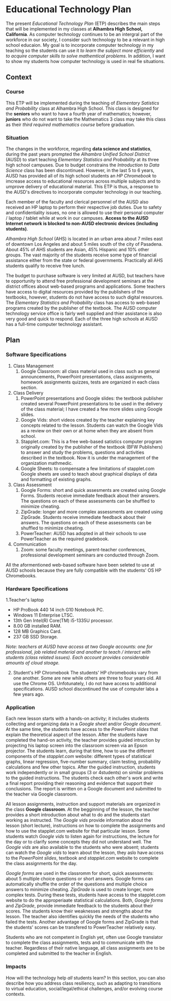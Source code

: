 # **Educational Technology Plan**

The present *Educational Technology Plan* (ETP) describes the main steps that will be implemented in my classes at **Alhambra High School, California**. As computer technology continues to be an intergral part of the workforce in our society, I consider such technology to be a relevant in high school educaion. My goal is to incorporate computer technology in my teaching so the students can use it *to learn the subject more efficiently* and *to acquire computer skills to solve mathemtical problems*. In addition, I want to show my students how computer technology is used in real fie situations.

## Context

### Course

This ETP will be implemented during the teaching of *Elementary Satistics and Probability* class at Alhambra High School. This class is designed for the **seniors** who want to have a fourth year of mathematics; however, **juniors** who do not want to take the Mathematics 3 class may take this class as their *third required mathematics course* before graduation.

### Situation

The changes in the workforce, regarding **data science and statistics**, during the past years prompted the *Alhambra Unified School District* (AUSD) to start teaching *Elementary Statistics and Probability* at its three high school campuses. Due to budget constrains the *Introduction to Data Science* class has been discontinued. However, in the last 5 to 6 years, AUSD has provided all of its high school students an *HP Chromebook* to imcrease access to educational resources across multiple subjects and to umprove delivery of educational material. This ETP is thus, a response to the AUSD's directives to incorporate computer technology in our teaching. 

Each member of the faculty and clerical personnel of the AUSD also received an HP laptop to perform their respective job duties. Due to safety and confidentiality issues, no one is allowed to use their personal computer / laptop / tablet while at work in our campuses. **Access to the AUSD Internet network is blocked to non-AUSD electronic devices (including students)**. 

*Alhambra High School* (AHS) is located in an urban area about 7 miles east of downtown Los Angeles and about 5 miles south of the city of Pasadena. About 45% of AHS students are Asian, 45% Hispanic and 10% other groups. The vast majority of the students receive some type of financial assistance either from the state or federal governments. Practically all AHS students qualify to receive free lunch.

The budget to purchase software is very limited at AUSD, but teachers have te opportunity to attend free professional development seminars at the district offices about web-based programs and applications. Some teachers have access to digital resources provided by the publishers of the textbooks, however, students do not have access to such digital resources. The *Elementary Statistics and Probability* class has access to web-based programs created by the publisher of the textbook. The AUSD computer technology service office is fairly well supplied and thier assistance is also very good and quick to respond. Each of the three high schools at AUSD has a full-time computer technology assistant.

## Plan

### Software Specifications

1. Class Management
   1. Google Classroom: all class material used in class such as general announcements, PowerPoint presentations, class assignments, homework assignments quizzes, tests are organized in each class section.
2. Class Delivery
   1. PowerPoint presentations and Google slides: the textbook publisher created several PowerPoint presentations to be used in the delivery of the class material; I have created a few more slides using Google slides.
   2. Google Vids: short videos created by the teacher explaining key concepts related to the lesson. Students can watch the Google Vids as a review on their own or at home when they are absent from school.
   3. Stapplet.com: This is a free web-based satistics computer program originally created by the publisher of the textbook (BFW Publishers) to answer and study the problems, questions and activities described in the textbook. Now it is under the management of the organization mathmedic.
   4. Google Sheets: to compensate a few limitations of stapplet.com Google sheets are used to teach about graphical displays of data and formatting of existing graphs.
3. Class Assessment
   1. Google Forms: short and quick assesments are created using Google Forms. Students receive immediate feedback about their answers. The questions on each of these assessments can be shuffled to minimize cheating.
   2. ZipGrade: longer and more complex assessments are created using ZipGrade. Students receive immediate feedback about their answers. The questions on each of these assessments can be shuffled to minimize cheating.
   3. PowerTeacher: AUSD has adopted in all their schools to use PowerTeacher as the required gradebook.
4. Communication
   1. Zoom: some faculty meetings, parent-teacher conferences, professional development seminars are conducted through Zoom.
  
All the aformentioned web-based software have been seleted to use at AUSD schools because they are fully compatible with the students' OS HP Chromebooks. 

### Hardware Specifications

1.Teacher's laptop
   - HP ProBook 440 14 inch G10 Notebook PC.
   - Windows 11 Enterprise LTSC.
   - 13th Gen Intel(R) Core(TM) i5-1335U processor.
   - 8.00 GB installed RAM.
   - 128 MB Graphics Card.
   - 237 GB SSD Storage.

*Note: teachers at AUSD have access at two Google accounts: one for professional, job related material and another to teach / interact with students (class related issues). Each account provides considerable amounts of cloud stoage.*

2. Student's HP Chromebook
   The students' HP chromebooks vary from one another. Some are new while others are three to four years old. All use the Chrome OS. Unfotunately, I do not have access to additional specifications. AUSD school discontinued the use of computer labs a few years ago.

### Application

Each new lesson starts with a hands-on activity; it includes students collecting and organizing data in a *Google sheet* and/or *Google document*. At the same time, the students have access to the *PowerPoint slides* that explain the theoretical aspect of the lesson. After the students have completed the hand-on activity, the teacher provides guided intruction by projecting his laptop screen into the classroom screen via an Epson projector. The students learn, during that time, how to use the different components of the *stapplet.com* website: different types of statistical graphs, linear regression, five-number summary, claim testing, probability calculations and few other topics. After the guided instruction, students work independently or in small groups (3 or 4students) on similar problems to the guided instructions. The students check each other's work and write a final report providing their reasoning and evidence that support their conclusions. The report is written on a Google document and submitted to the teacher via Google classroom.

All lesson assignments, instruction and support materials are organized in the class **Google classroom**. At the begginning of the lesson, the teacher provides a short introduction about what to do and the students start working as instructed. The *Google vids* provide information about the lesson (short lecture), instructions on how to complete the assignments and how to use the stapplet.com website for that particular lesson. Some students watch *Google vids* to listen again for instructions, the lecture for the day or to clarify some concepts they did not understand well. The *Google vids* are also available to the students who were absent; students can watch the *Google vids* to learn about the lesson, they aslo have access to the *PowerPoint slides*, textbook and *stapplet.com* website to complete the class assignments for the day.  

*Google forms* are used in the classromm for short, quick assessments: about 5 multiple choice questions or short answers. Google forms can automatically shuffle the order of the questions and multiple choice answers to minimize cheating. *ZipGrade* is used to create longer, more complex tests. During these tests, students have access to the stapplet.com website to do the approperiaate statistical calculations. Both, *Google forms* and *ZipGrade*, provide immediate feedback to the students about their scores. The students know their weaknesses and strengths about the lesson. The teacher also identifies quickly the needs of the students who failed the tests. Another advantage of Google forms and ZipGrade is that the students' scores can be transfered to PowerTeacher relatively easy. 

Students who are not competent in English yet, often use Google translator to complete the class assignments, tests and to communicate with the teacher. Regardless of their native language, all class assignments are to be completed and submitted to the teacher in English.

### Impacts

How will the technology help *all* students learn? In this section, you can also
describe how you address class resiliency, such as adapting to
transitions to virtual education, social/legal/ethical challenges,  and/or
evolving course contexts.
